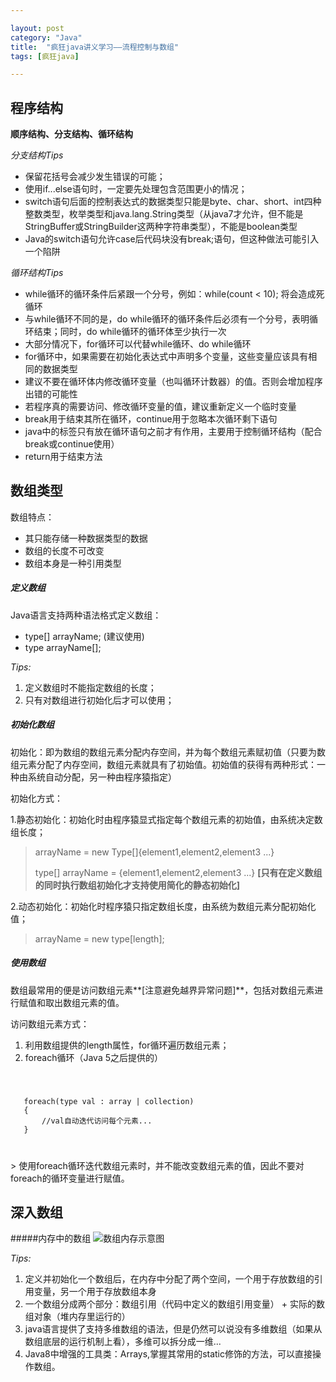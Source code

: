 ```yaml
---

layout: post
category: "Java"
title:  "疯狂java讲义学习——流程控制与数组"
tags: [疯狂java]

---
```


## 程序结构

**顺序结构、分支结构、循环结构**

_分支结构Tips_

* 保留花括号会减少发生错误的可能；
* 使用if...else语句时，一定要先处理包含范围更小的情况；
* switch语句后面的控制表达式的数据类型只能是byte、char、short、int四种整数类型，枚举类型和java.lang.String类型（从java7才允许，但不能是StringBuffer或StringBuilder这两种字符串类型），不能是boolean类型
* Java的switch语句允许case后代码块没有break;语句，但这种做法可能引入一个陷阱

_循环结构Tips_

* while循环的循环条件后紧跟一个分号，例如：while(count < 10); 将会造成死循环
* 与while循环不同的是，do while循环的循环条件后必须有一个分号，表明循环结束；同时，do while循环的循环体至少执行一次
* 大部分情况下，for循环可以代替while循环、do while循环
* for循环中，如果需要在初始化表达式中声明多个变量，这些变量应该具有相同的数据类型
* 建议不要在循环体内修改循环变量（也叫循环计数器）的值。否则会增加程序出错的可能性
* 若程序真的需要访问、修改循环变量的值，建议重新定义一个临时变量
* break用于结束其所在循环，continue用于忽略本次循环剩下语句
* java中的标签只有放在循环语句之前才有作用，主要用于控制循环结构（配合break或continue使用）
* return用于结束方法

## 数组类型
数组特点：

* 其只能存储一种数据类型的数据
* 数组的长度不可改变
* 数组本身是一种引用类型

##### 定义数组

Java语言支持两种语法格式定义数组：

* type[] arrayName; (建议使用)
* type arrayName[];

_Tips:_

1. 定义数组时不能指定数组的长度；
2. 只有对数组进行初始化后才可以使用；

##### 初始化数组
初始化：即为数组的数组元素分配内存空间，并为每个数组元素赋初值（只要为数组元素分配了内存空间，数组元素就具有了初始值。初始值的获得有两种形式：一种由系统自动分配，另一种由程序猿指定）

初始化方式：

1.静态初始化：初始化时由程序猿显式指定每个数组元素的初始值，由系统决定数组长度；

> arrayName = new Type[]{element1,element2,element3 ...}
> 
> type[] arrayName = {element1,element2,element3 ...} **[只有在定义数组的同时执行数组初始化才支持使用简化的静态初始化]** 

2.动态初始化：初始化时程序猿只指定数组长度，由系统为数组元素分配初始化值；

> arrayName = new type[length];

##### 使用数组

数组最常用的便是访问数组元素**[注意避免越界异常问题]**，包括对数组元素进行赋值和取出数组元素的值。

访问数组元素方式：

1. 利用数组提供的length属性，for循环遍历数组元素；
2. foreach循环（Java 5之后提供的）

<code>
  <pre>
   foreach(type val : array | collection)
   {
       //val自动迭代访问每个元素...
   }
  </pre>
</code>
> 使用foreach循环迭代数组元素时，并不能改变数组元素的值，因此不要对foreach的循环变量进行赋值。

## 深入数组
#####内存中的数组
![数组内存示意图](http://i4.tietuku.com/4e67568c669fe3c0.png)

_Tips:_

1. 定义并初始化一个数组后，在内存中分配了两个空间，一个用于存放数组的引用变量，另一个用于存放数组本身
2. 一个数组分成两个部分：数组引用（代码中定义的数组引用变量） + 实际的数组对象（堆内存里运行的）
3. java语言提供了支持多维数组的语法，但是仍然可以说没有多维数组（如果从数组底层的运行机制上看），多维可以拆分成一维...
4. Java8中增强的工具类：Arrays,掌握其常用的static修饰的方法，可以直接操作数组。



